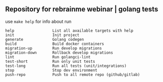 ## Repository for rebrainme webinar | golang tests

use `make help` for info about run

```shell
help                 List all available targets with help
init                 Init project
generate             Golang codegen
build                Build docker containers
migration-up         Run develop migrations
migration-down       Rollback develop migrations
lint                 Run golangci-lint
test-short           Run only unit tests
test-long            Run all tests (unit/integrations)
stop                 Stop dev environment
push-repo            Push to all remote repo (github/gitlab)
```